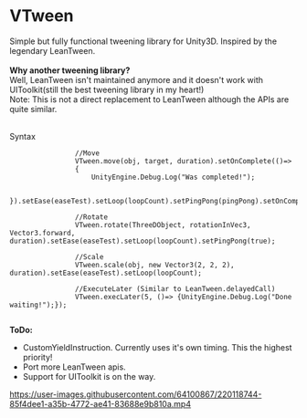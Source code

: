 # VTween
 Simple but fully functional tweening library for Unity3D. Inspired by the legendary LeanTween.  
 <br>**Why another tweening library?**</br>
 Well, LeanTween isn't maintained anymore and it doesn't work with UIToolkit(still the best tweening library in my heart!)  
 Note: This is not a direct replacement to LeanTween although the APIs are quite similar.
 
 <br>Syntax</br>
```
                //Move
                VTween.move(obj, target, duration).setOnComplete(()=>
                {
                    UnityEngine.Debug.Log("Was completed!");
                    
                }).setEase(easeTest).setLoop(loopCount).setPingPong(pingPong).setOnCompleteRepeat(true);

                //Rotate
                VTween.rotate(ThreeDObject, rotationInVec3, Vector3.forward, duration).setEase(easeTest).setLoop(loopCount).setPingPong(true);
                
                //Scale
                VTween.scale(obj, new Vector3(2, 2, 2), duration).setEase(easeTest).setLoop(loopCount);

                //ExecuteLater (Similar to LeanTween.delayedCall)
                VTween.execLater(5, ()=> {UnityEngine.Debug.Log("Done waiting!");});
                
```
 
 **ToDo:**  
 - CustomYieldInstruction. Currently uses it's own timing. This the highest priority!  
 - Port more LeanTween apis.    
 - Support for UIToolkit is on the way. 

https://user-images.githubusercontent.com/64100867/220118744-85f4dee1-a35b-4772-ae41-83688e9b810a.mp4

